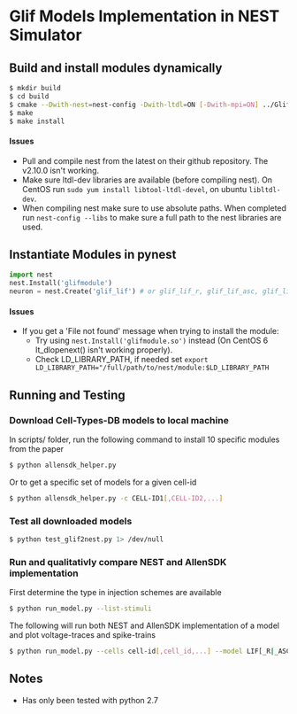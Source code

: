 # Glif Models Implementation in NEST Simulator

## Build and install modules dynamically
```bash
$ mkdir build
$ cd build
$ cmake --Dwith-nest=nest-config -Dwith-ltdl=ON [-Dwith-mpi=ON] ../GlifModule
$ make
$ make install
```
#### Issues
* Pull and compile nest from the latest on their github repository. The v2.10.0 isn't working.
* Make sure ltdl-dev libraries are available (before compiling nest). On CentOS run ```sudo yum install libtool-ltdl-devel```, on ubuntu ```libltdl-dev```.
* When compiling nest make sure to use absolute paths. When completed run ```nest-config --libs``` to make sure a full path to the nest libraries are used.

## Instantiate Modules in pynest
```python
import nest
nest.Install('glifmodule')
neuron = nest.Create('glif_lif') # or glif_lif_r, glif_lif_asc, glif_lif_r_asc
```
#### Issues 
* If you get a 'File not found' message when trying to install the module:
  * Try using ```nest.Install('glifmodule.so')``` instead (On CentOS 6 lt_dlopenext() isn't working properly).
  * Check LD_LIBRARY_PATH, if needed set ```export LD_LIBRARY_PATH="/full/path/to/nest/module:$LD_LIBRARY_PATH```

## Running and Testing
### Download Cell-Types-DB models to local machine
In scripts/ folder, run the following command to install 10 specific modules from the paper
```bash
$ python allensdk_helper.py
```
Or to get a specific set of models for a given cell-id
```bash
$ python allensdk_helper.py -c CELL-ID1[,CELL-ID2,...]
```

### Test all downloaded models
```bash
$ python test_glif2nest.py 1> /dev/null
```

### Run and qualitativly compare NEST and AllenSDK implementation
First determine the type in injection schemes are available
```bash
$ python run_model.py --list-stimuli
```
The following will run both NEST and AllenSDK implementation of a model and plot voltage-traces and spike-trains
```bash
$ python run_model.py --cells cell-id[,cell_id,...] --model LIF[_R|_ASC|_R_ASC] --stimulus ramp-1[,long-square-1,ramp-2,...]
```

## Notes
* Has only been tested with python 2.7